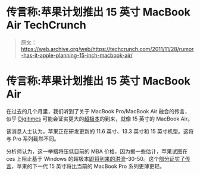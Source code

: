 # 传言称:苹果计划推出 15 英寸 MacBook Air TechCrunch

> 原文：<https://web.archive.org/web/https://techcrunch.com/2011/11/28/rumor-has-it-apple-planning-15-inch-macbook-air/>

# 传言称:苹果计划推出 15 英寸 MacBook Air

在过去的几个月里，我们听到了关于 MacBook Pro/MacBook Air 融合的传言，似乎 [Digitimes](https://web.archive.org/web/20221005185744/http://www.digitimes.com/news/a20111128PD207.html) 可能会证实更大的[超极本](https://web.archive.org/web/20221005185744/http://www.beta.techcrunch.com/tag/ultrabooks/)的到来，就像 15 英寸的 MacBook Air。

该消息人士认为，苹果正在研发更新的 11.6 英寸、13.3 英寸和 15 英寸机型。这将与 Pro 系列截然不同。

分析师认为，这一举措将压低目前的 MBA 价格，因为据一些估计，苹果试图在 ces 上阻止基于 Windows 的超极本[即将到来的洪流](https://web.archive.org/web/20221005185744/https://beta.techcrunch.com/2011/11/18/30-40-ultrabooks-are-expected-to-launch-at-ces-2012-but-can-they-break-the-ces-curse/)–30-50。这个[部分证实了传言](https://web.archive.org/web/20221005185744/http://www.tuaw.com/2011/07/26/rumor-apples-next-15-laptop-refresh-will-be-air-like/)，苹果的下一代 15 英寸将比当前的 MacBook Pro 系列更薄更轻。